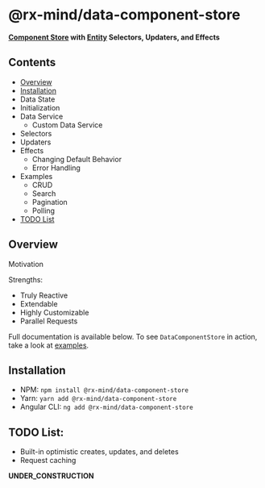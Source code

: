# @rx-mind/data-component-store

**[Component Store](https://ngrx.io/guide/component-store) with [Entity](https://ngrx.io/guide/entity) Selectors, Updaters, and Effects**

## Contents

- [Overview](#overview)
- [Installation](#installation)
- Data State
- Initialization
- Data Service
  - Custom Data Service
- Selectors
- Updaters
- Effects
  - Changing Default Behavior
  - Error Handling
- Examples
  - CRUD
  - Search
  - Pagination
  - Polling
- [TODO List](#todo-list)

## Overview

Motivation

Strengths:

- Truly Reactive
- Extendable
- Highly Customizable
- Parallel Requests

Full documentation is available below. To see `DataComponentStore` in action, take a look at [examples]().

## Installation

- NPM: `npm install @rx-mind/data-component-store`
- Yarn: `yarn add @rx-mind/data-component-store`
- Angular CLI: `ng add @rx-mind/data-component-store`

## TODO List:

- Built-in optimistic creates, updates, and deletes
- Request caching

**UNDER_CONSTRUCTION**
